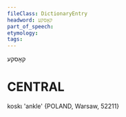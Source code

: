 ```yaml
---
fileClass: DictionaryEntry
headword: קאָסקע
part_of_speech: 
etymology: 
tags: 
---
```

קאָסקע

CENTRAL
========

koskɩ 'ankle' {POLAND, Warsaw, 52211}